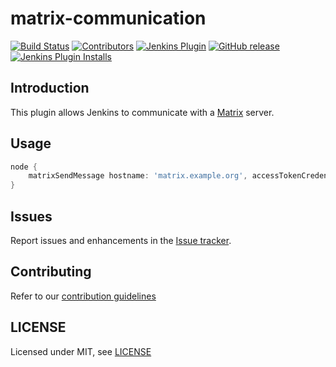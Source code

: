 # matrix-communication

[![Build Status](https://ci.jenkins.io/job/Plugins/job/matrix-communication-plugin/job/master/badge/icon)](https://ci.jenkins.io/job/Plugins/job/matrix-communication-plugin/job/master/)
[![Contributors](https://img.shields.io/github/contributors/jenkinsci/matrix-communication-plugin.svg)](https://github.com/jenkinsci/matrix-communication-plugin/graphs/contributors)
[![Jenkins Plugin](https://img.shields.io/jenkins/plugin/v/matrix-communication.svg)](https://plugins.jenkins.io/matrix-communication)
[![GitHub release](https://img.shields.io/github/release/jenkinsci/matrix-communication-plugin.svg?label=changelog)](https://github.com/jenkinsci/matrix-communication-plugin/releases/latest)
[![Jenkins Plugin Installs](https://img.shields.io/jenkins/plugin/i/matrix-communication.svg?color=blue)](https://plugins.jenkins.io/matrix-communication)

## Introduction

This plugin allows Jenkins to communicate with a [Matrix](https://matrix.org) server.

## Usage

```groovy
node {
    matrixSendMessage hostname: 'matrix.example.org', accessTokenCredentialsId: 'my-credentials', roomId: 'my-room-id', body: 'Hello World', formattedBody: 'Hello <b>World</b>'
}
```

## Issues

Report issues and enhancements in the [Issue tracker](https://github.com/jenkinsci/matrix-communication-plugin/issues).

## Contributing

Refer to our [contribution guidelines](https://github.com/jenkinsci/.github/blob/master/CONTRIBUTING.md)

## LICENSE

Licensed under MIT, see [LICENSE](LICENSE.md)

